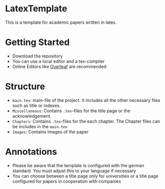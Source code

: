 # LatexTemplate
This is a template for academic papers written in latex.

# Getting Started
* Download the repository
* You can use a local editor and a tex-compiler
* Online Editors like [Overleaf](https://de.overleaf.com/) are recommended

# Structure
* `main.tex`: main-file of the project. It includes all the other necessary files such as title or indexes.
* `Miscellaneous`: Contains `.tex`-files for the title page or the acknowledgement.
* `Chapters`: Contains `.tex`-files for the each chapter. The Chapter files can be includes in the `main.tex`
* `Images`: Contains images of the paper

# Annotations
* Please be aware that the template is configured with the german standard. You must adjust this to your language if necessary
* You can choose between a title page only for universities or a title page configured for papers in cooperation with companies
